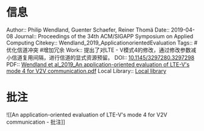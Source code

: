 # 信息
Author:: Philip Wendland, Guenter Schaefer, Reiner Thomä
Date:: 2019-04-08
Journal:: Proceedings of the 34th ACM/SIGAPP Symposium on Applied Computing
Citekey:: Wendland_2019_ApplicationorientedEvaluation
Tags:: #优化信道冲突 #增加冗余 
Work:: 提出了对LTE - V模式4的修改，通过修改参数减小信道复用间隔，进行信道的显式资源预留。
DOI:: [10.1145/3297280.3297298](https://doi.org/10.1145/3297280.3297298)
PDF:: [Wendland et al_2019_An application-oriented evaluation of LTE-V's mode 4 for V2V communication.pdf](zotero://open-pdf/library/items/FMSDXXT7)
Local Library:: [Local library](zotero://select/items/1_WQS9ULNI)

# 批注
![[An application-oriented evaluation of LTE-V's mode 4 for V2V communication - 批注]]